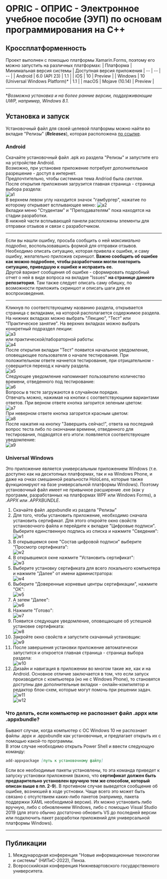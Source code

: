 # OPRIC - ОПРИС - Электронное учебное пособие (ЭУП) по основам программирования на С++ #
## Кроссплатформенность ##
Проект выполнен с помощью платформы Xamarin.Forms, поэтому его можно запустить на различных платформах:
| Платформа | Минимальная версия системы | Доступная версия приложения
| -- | -- | -- |
| Android | 6.0 (API 23) | 1.1 |
| iOS | 10 | Preview |
| Windows | 10 (Universal Windows Platform)* | 1.1 |
| macOS | Mojave (10.14) | Preview |
***
**Возможна установка и на более ранние версии, поддерживающие UWP, например, Windows 8.1.*
## Установка и запуск ##
Установочный файл для своей целевой платформы можно найти во вкладке "Релизы" (***Releases***), которая расположена [по ссылке](https://github.com/LeoKhariton/Mobile-Cpp-Tutorial/releases).
### Android ###
Скачайте установочный файл .apk из раздела "Релизы" и запустите его на устройстве Android.  
Возможно, при установке приложение потребует дополнительное разрешение - доступ в интернет.  
Предпочтительно, чтобы системная тема Andriod была *светлая*.  
После открытия приложения загрузится главная страница - страница выбора раздела:  
![a1](https://github.com/LeoKhariton/Opric/blob/main/Setup/Android/a1.jpg)  
В верхнем левом углу находится значок "гамбургер", нажатие по которому открывает всплывающее меню:
![a2](https://github.com/LeoKhariton/Opric/blob/main/Setup/Android/a2.jpg)  
Вкладки меню "Студентам" и "Преподавателям" пока находятся на стадии разработки.  
В нижней части всплывающей панели расположены элементы для отправки отзывов и связи с разработчиком.  
***
Если вы нашли ошибку, просьба сообщить о ней *максимально подробно*, воспользовавшись формой для отправки отзывов. Необходимо описать ситуацию, которая привела к ошибке, и саму ошибку, желательно приложив скриншот. **Важно сообщить об ошибке как можно подробнее, чтобы разработчики могли повторить ситуацию, приведшую к ошибке и исправить ее.**  
Другой вариант сообщения об ошибке - сформировать подробный отчет о ней в виде вопроса на вкладке "Issues" **на странице данного репозитория**. Там также следует описать саму обишку, по возможности приложить скриншот и описать шаги для ее воспроизведения.  
***
Кликнув по соответствующему названию раздела, открывается страница с вкладками, на которой располагается содержимое раздела. На нижних вкладках можно выбрать "Лекцию", "Тест" или "Практическое занятие". На верхних вкладках можно выбрать конкретный подраздел лекции:  
![a3](https://github.com/LeoKhariton/Opric/blob/main/Setup/Android/a3.jpg)  
или практической/лабораторной работы:  
![a4](https://github.com/LeoKhariton/Opric/blob/main/Setup/Android/a4.jpg)  
После открытия вкладки "Тест" появится начальное уведомление, оповещающее пользователя о начале тестирования. При положительном ответе начнется тестирование, при отрицательном - совершится переход к началу раздела.  
![a5](https://github.com/LeoKhariton/Opric/blob/main/Setup/Android/a5.jpg)  
Следующее уведомление напоминает пользователю количество времени, отведенного под тестирование:  
![a6](https://github.com/LeoKhariton/Opric/blob/main/Setup/Android/a6.jpg)  
Вопросы в тесте загружаются в случайном порядке.  
Отвечать можно, нажимая на кнопки с соответствующими вариантами ответов. При верном ответе кнопка загорится зеленым цветом:  
![a7](https://github.com/LeoKhariton/Opric/blob/main/Setup/Android/a7.jpg)  
При неверном ответе кнопка загорится красным цветом:  
![a8](https://github.com/LeoKhariton/Opric/blob/main/Setup/Android/a8.jpg)  
После нажатия на кнопку "Завершить сейчас!", ответа на последний вопрос теста либо по окончании времени, отведенного для тестирования, подводятся его итоги: появляется соответствующее уведомление:  
![a9](https://github.com/LeoKhariton/Opric/blob/main/Setup/Android/a9.jpg)
### Universal Windows ###
Это приложение является универсальным приложением Windows (т.е. доступно как на десктопных платформах, так и на Windows Phone, и даже на очках смешанной реальности HoloLens, которые также функционируют на базе универсальной платформы Windows). Поэтому установочный файл имеет не привычное расширение .exe (как у программ, разработанных на платформах WPF или Windows Forms), а *.APPX* или *.APPXBUNDLE*.  
1. Скачайте файл .appxbundle из раздела "Релизы"  
2. Для того, чтобы установить приложение, необходимо сначала установить сертификат. Для этого откройте окно свойств установочного файла и перейдите к вкладке "Цифровые подписи". Выберите единственную подпись из списка и нажмите "Сведения":  
![w1](https://github.com/LeoKhariton/Opric/blob/main/Setup/UWP/w1.png)  
3. В открывшемся окне "Состав цифровой подписи" выберите "Просмотр сертификата":  
![w2](https://github.com/LeoKhariton/Opric/blob/main/Setup/UWP/w2.png)  
4. В открывшемся окне нажмите "Установить сертификат":  
![w3](https://github.com/LeoKhariton/Opric/blob/main/Setup/UWP/w3.png)  
5. Выберите установку сертификата для всего локального компьютера и нажмите "Далее" от имени администратора:  
![w4](https://github.com/LeoKhariton/Opric/blob/main/Setup/UWP/w4.png)  
6. Выберите "Доверенные корневые центры сертификации", нажмите "ОК":  
![w5](https://github.com/LeoKhariton/Opric/blob/main/Setup/UWP/w5.png)  
7. А затем "Далее":  
![w6](https://github.com/LeoKhariton/Opric/blob/main/Setup/UWP/w6.png)  
8. Нажмите "Готово":  
![w7](https://github.com/LeoKhariton/Opric/blob/main/Setup/UWP/w7.png)  
9. Появится следующее уведомление, оповещающее об успешной установке сертификата:  
![w8](https://github.com/LeoKhariton/Opric/blob/main/Setup/UWP/w8.png)  
10. Закройте окно свойств и запустите скачанный установщик:  
![w9](https://github.com/LeoKhariton/Opric/blob/main/Setup/UWP/w9.png)  
11. После завершения установки приложение автоматически запустится и откроется главная страница - страница выбора раздела:  
![w10](https://github.com/LeoKhariton/Opric/blob/main/Setup/UWP/w10.jpg)  
12. Дизайн и навигация в приложении во многом такие же, как и на Android. Основное отличие заключается в том, что если запуск производится с компьютера (но не с Windows Phone), то становятся доступны две дополнительные вкладки - онлайн-компилятор и редактор блок-схем, которые могут помочь при решении задач.  
![w11](https://github.com/LeoKhariton/Opric/blob/main/Setup/UWP/w11.jpg)  
![w12](https://github.com/LeoKhariton/Opric/blob/main/Setup/UWP/w12.jpg)  
### Что делать, если компьютер не распознает файл .appx или .appxbundle? ###
Бывают случаи, когда компьютер с ОС Windows 10 не распознает файлы .appx и .appxbundle как установочные, и предлагает открыть их с помощью какой-то программы.  
В этом случае необходимо открыть Power Shell и ввести следующую команду:
```md
add-appxpackage [путь к установочному файлу]
```
Если все необходимые пакеты установлены, то эта команда приведет к запуску установки приложения (важно, что **сертификат должен быть предварительно установлен вручную тем же способом, который описан выше в пп. 2-9**). В противном случае выведется сообщение об ошибке, возникшей в ходе устновки. Чаще всего это может быть связано с отсутствием каких-либо пакетов (например, пакета поддержки XAML необходимой версии). Их можно установить либо вручную, либо с обновлением Windows, либо с помощью Visual Studio 2019 (для этого обычно достаточно обновить VS до последней версии или подключить пакет разработки приложений для универсальной платформы Windows).  
*****
## Публикации ##
1. Международная конференция "Новые информационные технологии и системы" (НИТиС-2022), Пенза.
2. Всеросскийская конференция Нижневартовского государственного университета.
